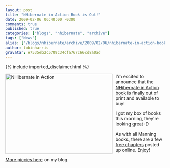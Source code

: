 ```yaml
---
layout: post
title: "NHibernate in Action Book is Out!"
date: 2009-02-06 06:40:00 -0300
comments: true
published: true
categories: ["blogs", "nhibernate", "archive"]
tags: ["News"]
alias: ["/blogs/nhibernate/archive/2009/02/06/nhibernate-in-action-book-is-out.aspx"]
author: tobinharris
gravatar: e7535eb2c5709c34cfa767c66cd8a0ad
---
```

{% include imported_disclaimer.html %}
<p><img src="http://img.skitch.com/20090206-2n1sjmrt361j39hq5k54er6u1.jpg" alt="NHibernate in Action" style="float: left; padding-right: 10px; padding-bottom: 10px;" width="339" height="253" /></p>
<p>I'm excited to announce that the <a title="NHibernate in Action at Manning Press" href="http://www.manning.com/kuate/">NHibernate in Action book</a> is finally out of print and available to buy!</p>
<p>I got my box of books this morning, they're looking great :D</p>
<p>As with all Manning books, there are a few <a title="NHibernate in Action at Manning Press" href="http://www.manning.com/kuate/">free chapters</a> posted up online. Enjoy!</p>
<p><a href="http://www.tobinharris.com/2009/2/5/nhibernate-in-action-has-arrived">More piccies here</a> on my blog.</p>
